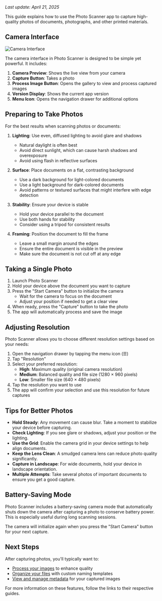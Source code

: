 
*Last update: April 21, 2025*


This guide explains how to use the Photo Scanner app to capture high-quality photos of documents, photographs, and other printed materials.

## Camera Interface

![Camera Interface](../images/camera-interface.png)

The camera interface in Photo Scanner is designed to be simple yet powerful. It includes:

1. **Camera Preview**: Shows the live view from your camera
2. **Capture Button**: Takes a photo
3. **Process Image Button**: Opens the gallery to view and process captured images
4. **Version Display**: Shows the current app version
5. **Menu Icon**: Opens the navigation drawer for additional options

## Preparing to Take Photos

For the best results when scanning photos or documents:

1. **Lighting**: Use even, diffused lighting to avoid glare and shadows
   - Natural daylight is often best
   - Avoid direct sunlight, which can cause harsh shadows and overexposure
   - Avoid using flash in reflective surfaces

2. **Surface**: Place documents on a flat, contrasting background
   - Use a dark background for light-colored documents
   - Use a light background for dark-colored documents
   - Avoid patterns or textured surfaces that might interfere with edge detection

3. **Stability**: Ensure your device is stable
   - Hold your device parallel to the document
   - Use both hands for stability
   - Consider using a tripod for consistent results

4. **Framing**: Position the document to fill the frame
   - Leave a small margin around the edges
   - Ensure the entire document is visible in the preview
   - Make sure the document is not cut off at any edge

## Taking a Single Photo

1. Launch Photo Scanner
2. Hold your device above the document you want to capture
3. Press the "Start Camera" button to initialize the camera
   - Wait for the camera to focus on the document
   - Adjust your position if needed to get a clear view
4. When ready, press the "Capture" button to take the photo
5. The app will automatically process and save the image
## Adjusting Resolution

Photo Scanner allows you to choose different resolution settings based on your needs:

1. Open the navigation drawer by tapping the menu icon (☰)
2. Tap "Resolution"
3. Select your preferred resolution:
   - **High**: Maximum quality (original camera resolution)
   - **Medium**: Balanced quality and file size (1280 × 960 pixels)
   - **Low**: Smaller file size (640 × 480 pixels)
4. Tap the resolution you want to use
5. The app will confirm your selection and use this resolution for future captures

## Tips for Better Photos

- **Hold Steady**: Any movement can cause blur. Take a moment to stabilize your device before capturing.
- **Check Lighting**: If you see glare or shadows, adjust your position or the lighting.
- **Use the Grid**: Enable the camera grid in your device settings to help align documents.
- **Keep the Lens Clean**: A smudged camera lens can reduce photo quality significantly.
- **Capture in Landscape**: For wide documents, hold your device in landscape orientation.
- **Multiple Attempts**: Take several photos of important documents to ensure you get a good capture.

## Battery-Saving Mode

Photo Scanner includes a battery-saving camera mode that automatically shuts down the camera after capturing a photo to conserve battery power. This is especially useful during long scanning sessions.

The camera will initialize again when you press the "Start Camera" button for your next capture.

## Next Steps

After capturing photos, you'll typically want to:

- [Process your images](processing-images.md) to enhance quality
- [Organize your files](file-naming.md) with custom naming templates
- [View and manage metadata](metadata.md) for your captured images

For more information on these features, follow the links to their respective guides.
